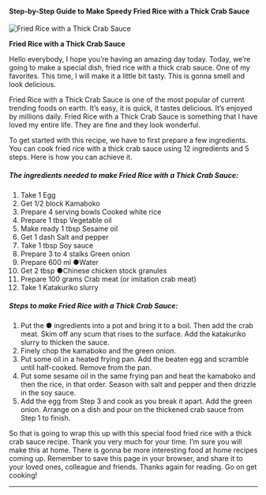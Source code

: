             

#### Step-by-Step Guide to Make Speedy Fried Rice with a Thick Crab Sauce

![Fried Rice with a Thick Crab Sauce](https://img-global.cpcdn.com/recipes/5167459574218752/751x532cq70/fried-rice-with-a-thick-crab-sauce-recipe-main-photo.jpg)

**Fried Rice with a Thick Crab Sauce**

Hello everybody, I hope you’re having an amazing day today. Today, we’re going to make a special dish, fried rice with a thick crab sauce. One of my favorites. This time, I will make it a little bit tasty. This is gonna smell and look delicious.

Fried Rice with a Thick Crab Sauce is one of the most popular of current trending foods on earth. It’s easy, it is quick, it tastes delicious. It’s enjoyed by millions daily. Fried Rice with a Thick Crab Sauce is something that I have loved my entire life. They are fine and they look wonderful.

To get started with this recipe, we have to first prepare a few ingredients. You can cook fried rice with a thick crab sauce using 12 ingredients and 5 steps. Here is how you can achieve it.

##### The ingredients needed to make Fried Rice with a Thick Crab Sauce:

1.  Take 1 Egg
2.  Get 1/2 block Kamaboko
3.  Prepare 4 serving bowls Cooked white rice
4.  Prepare 1 tbsp Vegetable oil
5.  Make ready 1 tbsp Sesame oil
6.  Get 1 dash Salt and pepper
7.  Take 1 tbsp Soy sauce
8.  Prepare 3 to 4 stalks Green onion
9.  Prepare 600 ml ●Water
10.  Get 2 tbsp ●Chinese chicken stock granules
11.  Prepare 100 grams Crab meat (or imitation crab meat)
12.  Take 1 Katakuriko slurry

##### Steps to make Fried Rice with a Thick Crab Sauce:

1.  Put the ● ingredients into a pot and bring it to a boil. Then add the crab meat. Skim off any scum that rises to the surface. Add the katakuriko slurry to thicken the sauce.
2.  Finely chop the kamaboko and the green onion.
3.  Put some oil in a heated frying pan. Add the beaten egg and scramble until half-cooked. Remove from the pan.
4.  Put some sesame oil in the same frying pan and heat the kamaboko and then the rice, in that order. Season with salt and pepper and then drizzle in the soy sauce.
5.  Add the egg from Step 3 and cook as you break it apart. Add the green onion. Arrange on a dish and pour on the thickened crab sauce from Step 1 to finish.

So that is going to wrap this up with this special food fried rice with a thick crab sauce recipe. Thank you very much for your time. I’m sure you will make this at home. There is gonna be more interesting food at home recipes coming up. Remember to save this page in your browser, and share it to your loved ones, colleague and friends. Thanks again for reading. Go on get cooking!

* * *